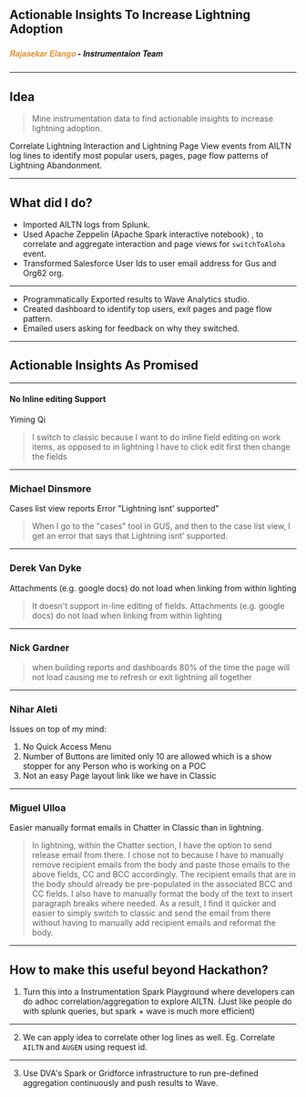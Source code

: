 ## Actionable Insights To Increase Lightning Adoption 

##### <span style="font-family:Helvetica Neue; font-style: italic; font-weight:bold"><span style="color:#e49436">Rajasekar Elango </span> - Instrumentaion Team</span>


---

## Idea

> Mine instrumentation data to find actionable insights to increase lightning adoption. 

Correlate Lightning Interaction and Lightning Page View events from AILTN log lines to identify most popular users, pages, page flow patterns of Lightning Abandonment. 

---

## What did I do?

* Imported AILTN logs from Splunk.
* Used Apache Zeppelin (Apache Spark interactive notebook) , to correlate and aggregate interaction and page views for `switchToAloha` event.
* Transformed Salesforce User Ids to user email address for Gus and Org62 org.

---

* Programmatically Exported results to Wave Analytics studio.
* Created dashboard to identify top users, exit pages and page flow pattern. 
* Emailed users asking for feedback on why they switched.

---

## Actionable Insights As Promised

---

#### No Inline editing Support 

Yiming Qi

>I switch to classic because I want to do inline field editing on work items, as opposed to in lightning I have to click edit first then change the fields

---

### Michael Dinsmore

Cases list view reports Error "Lightning isnt' supported"

> When I go to the "cases" tool in GUS, and then to the case list view, I get an error that says that Lightning isnt' supported. 

---

### Derek Van Dyke

Attachments (e.g. google docs) do not load when linking from within lighting

> It doesn't support in-line editing of fields. Attachments (e.g. google docs) do not load when linking from within lighting

---

### Nick Gardner

> when building reports and dashboards 80% of the time the page will not load causing me to refresh or exit lightning all together 

---

### Nihar Aleti

Issues on top of my mind: 
1) No Quick Access Menu
2) Number of Buttons are limited only 10 are allowed which is a show stopper for any Person who is working on a POC
3) Not an easy Page layout link like we have in Classic

---

### Miguel Ulloa

Easier manually format emails in Chatter in Classic than in lightning.

> In lightning, within the Chatter section, I have the option to send release email from there. I chose not to because I have to manually remove recipient emails from the body and paste those emails to the above fields, CC and BCC accordingly.  The recipient emails that are in the body should already be pre-populated in the associated BCC and CC fields.  I also have to manually format the body of the text to insert paragraph breaks where needed.   As a result, I find it quicker and easier to simply switch to classic and send the email from there without having to manually add recipient emails and reformat the body.

---

## How to make this useful beyond Hackathon?

1. Turn this into a Instrumentation Spark Playground where developers can do adhoc correlation/aggregation to explore AILTN. (Just like people do with splunk queries, but spark + wave is much more efficient)

---

2. We can apply idea to correlate other log lines as well. Eg. Correlate `AILTN` and `AUGEN` using request id.

---

3. Use DVA's Spark or Gridforce infrastructure to run pre-defined aggregation continuously and push results to Wave. 



